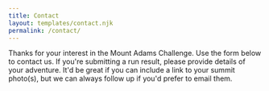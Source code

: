 ```yaml
---
title: Contact
layout: templates/contact.njk
permalink: /contact/
---
```


Thanks for your interest in the Mount Adams Challenge. Use the form below to contact us. If you're submitting a run result, please provide details of your adventure. It'd be great if you can include a link to your summit photo(s), but we can always follow up if you'd prefer to email them.
